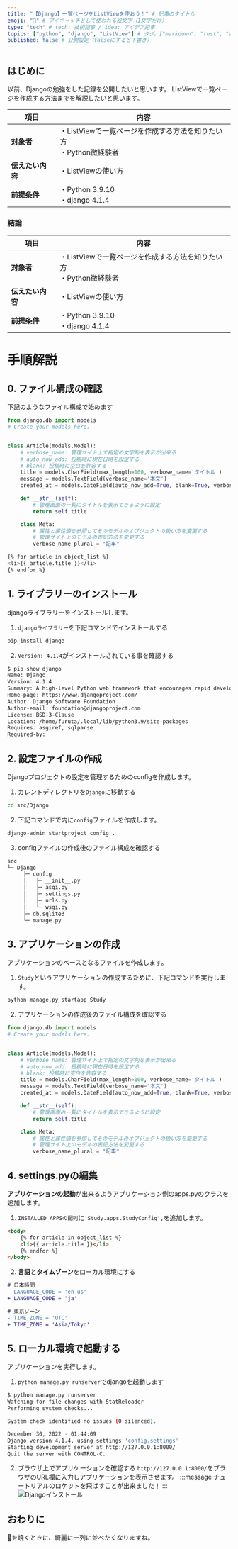 ```yaml
---
title: "【Django】一覧ページをListViewを使おう！" # 記事のタイトル
emoji: "🥟" # アイキャッチとして使われる絵文字（1文字だけ）
type: "tech" # tech: 技術記事 / idea: アイデア記事
topics: ["python", "django", "ListView"] # タグ。["markdown", "rust", "aws"]のように指定する
published: false # 公開設定（falseにすると下書き）
---
```

## はじめに
以前、Djangoの勉強をした記録を公開したいと思います。
ListViewで一覧ページを作成する方法までを解説したいと思います。

|  項目  | 内容  |
| ---- | ---- |
|  **対象者**  |  ・ListViewで一覧ページを作成する方法を知りたい方<br>・Python微経験者  |
|  **伝えたい内容**  |  ・ListViewの使い方  |
|  **前提条件**  |  ・Python 3.9.10<br>・django 4.1.4 |

### 結論
|  項目  | 内容  |
| ---- | ---- |
|  **対象者**  |  ・ListViewで一覧ページを作成する方法を知りたい方<br>・Python微経験者  |
|  **伝えたい内容**  |  ・ListViewの使い方  |
|  **前提条件**  |  ・Python 3.9.10<br>・django 4.1.4 |


# 手順解説

## 0. ファイル構成の確認
下記のようなファイル構成で始めます
```python
from django.db import models
# Create your models here.


class Article(models.Model):
    # verbose_name: 管理サイト上で指定の文字列を表示が出来る
    # auto_now_add: 投稿時に現在日時を設定する
    # blank: 投稿時に空白を許容する
    title = models.CharField(max_length=100, verbose_name='タイトル')
    message = models.TextField(verbose_name='本文')
    created_at = models.DateField(auto_now_add=True, blank=True, verbose_name='投稿日')

    def __str__(self):
        # 管理画面の一覧にタイトルを表示できるように設定
        return self.title

    class Meta:
        # 属性と属性値を参照してそのモデルのオブジェクトの扱い方を変更する
        # 管理サイト上のモデルの表記方法を変更する
        verbose_name_plural = "記事"
```

```bash
{% for article in object_list %}
<li>{{ article.title }}</li>
{% endfor %}
```

## 1. ライブラリーのインストール
djangoライブラリーをインストールします。
1. `djangoライブラリー`を下記コマンドでインストールする
```bash
pip install django
```
2. `Version: 4.1.4`がインストールされている事を確認する
```bash
$ pip show django
Name: Django
Version: 4.1.4
Summary: A high-level Python web framework that encourages rapid development and clean, pragmatic design.
Home-page: https://www.djangoproject.com/
Author: Django Software Foundation
Author-email: foundation@djangoproject.com
License: BSD-3-Clause
Location: /home/furuta/.local/lib/python3.9/site-packages
Requires: asgiref, sqlparse
Required-by: 
```

## 2. 設定ファイルの作成
Djangoプロジェクトの設定を管理するためのconfigを作成します。

1. カレントディレクトリを`Django`に移動する
```bash
cd src/Django
```
2. 下記コマンドで内に`config`ファイルを作成します。
```bash
django-admin startproject config .
```
3. configファイルの作成後のファイル構成を確認する
```bash
src
└─ Django
     ├─ config
     │   ├─ __init__.py
     │   ├─ asgi.py
     │   ├─ settings.py
     │   ├─ urls.py
     │   └─ wsgi.py
     ├─ db.sqlite3
     └─ manage.py
```

## 3. アプリケーションの作成
アプリケーションのベースとなるファイルを作成します。
1. `Study`というアプリケーションの作成するために、下記コマンドを実行します。
```bash
python manage.py startapp Study
```
2. アプリケーションの作成後のファイル構成を確認する
```python
from django.db import models
# Create your models here.


class Article(models.Model):
    # verbose_name: 管理サイト上で指定の文字列を表示が出来る
    # auto_now_add: 投稿時に現在日時を設定する
    # blank: 投稿時に空白を許容する
    title = models.CharField(max_length=100, verbose_name='タイトル')
    message = models.TextField(verbose_name='本文')
    created_at = models.DateField(auto_now_add=True, blank=True, verbose_name='投稿日')

    def __str__(self):
        # 管理画面の一覧にタイトルを表示できるように設定
        return self.title

    class Meta:
        # 属性と属性値を参照してそのモデルのオブジェクトの扱い方を変更する
        # 管理サイト上のモデルの表記方法を変更する
        verbose_name_plural = "記事"
```

## 4. settings.pyの編集
**アプリケーションの起動**が出来るようアプリケーション側のapps.pyのクラスを追加します。
1. `INSTALLED_APPSの配列`に`'Study.apps.StudyConfig',`を追加します。
```html
<body>
	{% for article in object_list %}
	<li>{{ article.title }}</li>
	{% endfor %}
</body>
```
2. **言語**と**タイムゾーン**をローカル環境にする
```diff python: settings.py
# 日本時間
- LANGUAGE_CODE = 'en-us'
+ LANGUAGE_CODE = 'ja'

# 東京ゾーン
- TIME_ZONE = 'UTC'
+ TIME_ZONE = 'Asia/Tokyo'
```
## 5. ローカル環境で起動する
アプリケーションを実行します。
1. `python manage.py runserver`でdjangoを起動します
```bash
$ python manage.py runserver
Watching for file changes with StatReloader
Performing system checks...

System check identified no issues (0 silenced).

December 30, 2022 - 01:44:09
Django version 4.1.4, using settings 'config.settings'
Starting development server at http://127.0.0.1:8000/
Quit the server with CONTROL-C.
```
2. ブラウザ上でアプリケーションを確認する
`http://127.0.0.1:8000/`をブラウザのURL欄に入力しアプリケーションを表示させます。
:::message
チュートリアルのロケットを飛ばすことが出来ました！
:::
![Djangoインストール](/images/django-install.png)

## おわりに
🥟を焼くときに、綺麗に一列に並べたくなりますね。
